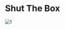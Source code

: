 # Shut The Box
![1](https://user-images.githubusercontent.com/71166016/158563461-2646aecc-543c-47ec-a8a1-d88248b262dd.jpg)
